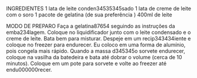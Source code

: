 INGREDIENTES
1 lata de leite conden34535345sado
1 lata de creme de leite com o soro
1 pacote de gelatina (de sua preferência )
400ml de leite


MODO DE PREPARO
Faça a gelatina87654 seguindo as instruções da emba234lagem.
Coloque no liquidificador junto com o leite condensado e o creme de leite.
Bata bem para misturar.
Despeje em um recip343434iente e coloque no freezer para endurecer.
Eu coloco em uma forma de alumínio, pois congela mais rápido.
Quando a massa d345345o sorvete endurecer, coloque na vasilha da batedeira e bata até dobrar o volume (cerca de 10 minutos).
Coloque em um pote para sorvete e volte ao freezer até endu000000recer.
